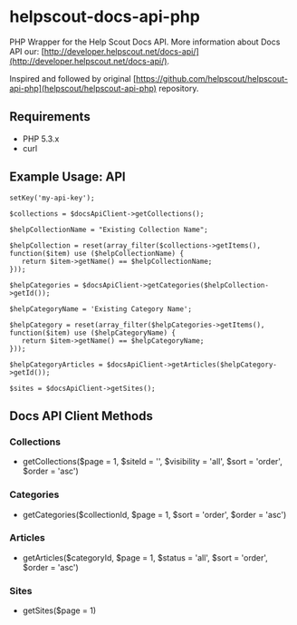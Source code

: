 helpscout-docs-api-php
======================

PHP Wrapper for the Help Scout Docs API.
More information about Docs API our: [http://developer.helpscout.net/docs-api/](http://developer.helpscout.net/docs-api/).

Inspired and followed by original [https://github.com/helpscout/helpscout-api-php](helpscout/helpscout-api-php) repository.

Requirements
---------------------
* PHP 5.3.x
* curl

Example Usage: API
---------------------
<pre><code><?php
include_once "../src/HelpScoutDocs/DocsApiClient.php";

use HelpScoutDocs\DocsApiClient;

$docsApiClient = DocsApiClient::getInstance();
$docsApiClient->setKey('my-api-key');

$collections = $docsApiClient->getCollections();

$helpCollectionName = "Existing Collection Name";

$helpCollection = reset(array_filter($collections->getItems(), function($item) use ($helpCollectionName) {
   return $item->getName() == $helpCollectionName;
}));

$helpCategories = $docsApiClient->getCategories($helpCollection->getId());

$helpCategoryName = 'Existing Category Name';

$helpCategory = reset(array_filter($helpCategories->getItems(), function($item) use ($helpCategoryName) {
   return $item->getName() == $helpCategoryName;
}));

$helpCategoryArticles = $docsApiClient->getArticles($helpCategory->getId());

$sites = $docsApiClient->getSites();
</pre></code>

Docs API Client Methods
--------------------

### Collections
* getCollections($page = 1, $siteId = '', $visibility = 'all', $sort = 'order', $order = 'asc')

### Categories
* getCategories($collectionId, $page = 1, $sort = 'order', $order = 'asc')

### Articles
* getArticles($categoryId, $page = 1, $status = 'all', $sort = 'order', $order = 'asc')

### Sites
* getSites($page = 1)


